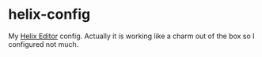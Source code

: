 # helix-config

My [Helix Editor](https://github.com/helix-editor/helix) config. Actually it is working like a charm out of the box so I configured not much.
